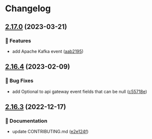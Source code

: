 # Changelog

## [2.17.0](https://github.com/MousaZeidBaker/aws-lambda-typing/compare/2.16.4...2.17.0) (2023-03-21)


### 🚀 Features

* add Apache Kafka event ([aab2195](https://github.com/MousaZeidBaker/aws-lambda-typing/commit/aab219528006777157897c99db60a1478afba999))

## [2.16.4](https://github.com/MousaZeidBaker/aws-lambda-typing/compare/2.16.3...2.16.4) (2023-02-09)


### 🐛 Bug Fixes

* add Optional to api gateway event fields that can be null ([c55718e](https://github.com/MousaZeidBaker/aws-lambda-typing/commit/c55718e4d4f460fe35891f29f39d5bcbe6965e06))

## [2.16.3](https://github.com/MousaZeidBaker/aws-lambda-typing/compare/v2.16.2...2.16.3) (2022-12-17)


### 📝 Documentation

* update CONTRIBUTING.md ([e2e124f](https://github.com/MousaZeidBaker/aws-lambda-typing/commit/e2e124fb08009275384e5d3188590cd6bf3ca4d4))
